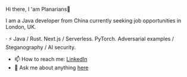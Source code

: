 Hi there, I 'am Planarians👋

I am a Java developer from China currently seeking job opportunities in London, UK.

· ⚡ Java / Rust. Next.js / Serverless. PyTorch. Adversarial examples / Steganography / AI security.
- 📫 How to reach me:  [LinkedIn](https://www.linkedin.com/in/xiaolei-han-00215115a/?locale=en_US)
- 💬 Ask me about anything [here](https://github.com/Planarians/Planarians/issues)

<!--
**Planarians/Planarians** is a ✨ _special_ ✨ repository because its `README.md` (this file) appears on your GitHub profile.

Here are some ideas to get you started:

- 🔭 I’m currently working on ...
- 🌱 I’m currently learning ...
- 👯 I’m looking to collaborate on ...
- 🤔 I’m looking for help with ...
- 💬 Ask me about ...
- 📫 How to reach me: ...
- 😄 Pronouns: ...
- ⚡ Fun fact: ...
-->
